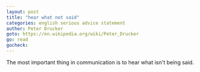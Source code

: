 ```yaml
---
layout: post
title: "hear what not said"
categories: english serious advice statement
author: Peter Drucker
goto: https://en.wikipedia.org/wiki/Peter_Drucker
go: read
gocheck:
---
```

The most important thing in communication is to hear what isn't being said.
